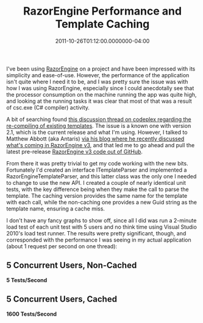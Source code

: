 ﻿---
title: RazorEngine Performance and Template Caching
date: "2011-10-26T01:12:00.0000000-04:00"
description: I've been using RazorEngine on a project and have been impressed
featuredImage: /img/razor.jpeg
---

I've been using [RazorEngine](http://razorengine.codeplex.com/) on a project and have been impressed with its simplicity and ease-of-use. However, the performance of the application isn't quite where I need it to be, and I was pretty sure the issue was with how I was using RazorEngine, especially since I could anecdotally see that the processor consumption on the machine running the app was quite high, and looking at the running tasks it was clear that most of that was a result of csc.exe (C# compiler) activity.

A bit of searching found [this discussion thread on codeplex regarding the re-compiling of existing templates](http://razorengine.codeplex.com/discussions/244527). The issue is a known one with version 2.1, which is the current release and what I'm using. However, I talked to Matthew Abbott (aka Antaris) [via his blog where he recently discussed what's coming in RazorEngine v3](http://www.fidelitydesign.net/?p=473), and that led me to go ahead and pull the latest pre-release [RazorEngine v3 code out of GitHub](https://github.com/Antaris/RazorEngine).

From there it was pretty trivial to get my code working with the new bits. Fortunately I'd created an interface ITemplateParser and implemented a RazorEngineTemplateParser, and this latter class was the only one I needed to change to use the new API. I created a couple of nearly identical unit tests, with the key difference being when they make the call to parse the template. The caching version provides the same name for the template with each call, while the non-caching one provides a new Guid string as the template name, ensuring a cache miss.

I don't have any fancy graphs to show off, since all I did was run a 2-minute load test of each unit test with 5 users and no think time using Visual Studio 2010's load test runner. The results were pretty significant, though, and corresponded with the performance I was seeing in my actual application (about 1 request per second on one thread):

## 5 Concurrent Users, Non-Cached

**5 Tests/Second**

## 5 Concurrent Users, Cached

**1600 Tests/Second**

